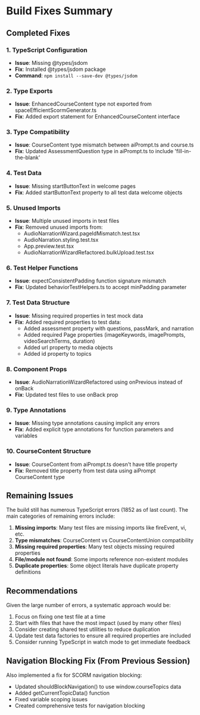 # Build Fixes Summary

## Completed Fixes

### 1. TypeScript Configuration
- **Issue**: Missing @types/jsdom
- **Fix**: Installed @types/jsdom package
- **Command**: `npm install --save-dev @types/jsdom`

### 2. Type Exports
- **Issue**: EnhancedCourseContent type not exported from spaceEfficientScormGenerator.ts
- **Fix**: Added export statement for EnhancedCourseContent interface

### 3. Type Compatibility
- **Issue**: CourseContent type mismatch between aiPrompt.ts and course.ts
- **Fix**: Updated AssessmentQuestion type in aiPrompt.ts to include 'fill-in-the-blank'

### 4. Test Data
- **Issue**: Missing startButtonText in welcome pages
- **Fix**: Added startButtonText property to all test data welcome objects

### 5. Unused Imports
- **Issue**: Multiple unused imports in test files
- **Fix**: Removed unused imports from:
  - AudioNarrationWizard.pageIdMismatch.test.tsx
  - AudioNarration.styling.test.tsx
  - App.preview.test.tsx
  - AudioNarrationWizardRefactored.bulkUpload.test.tsx

### 6. Test Helper Functions
- **Issue**: expectConsistentPadding function signature mismatch
- **Fix**: Updated behaviorTestHelpers.ts to accept minPadding parameter

### 7. Test Data Structure
- **Issue**: Missing required properties in test mock data
- **Fix**: Added required properties to test data:
  - Added assessment property with questions, passMark, and narration
  - Added required Page properties (imageKeywords, imagePrompts, videoSearchTerms, duration)
  - Added url property to media objects
  - Added id property to topics

### 8. Component Props
- **Issue**: AudioNarrationWizardRefactored using onPrevious instead of onBack
- **Fix**: Updated test files to use onBack prop

### 9. Type Annotations
- **Issue**: Missing type annotations causing implicit any errors
- **Fix**: Added explicit type annotations for function parameters and variables

### 10. CourseContent Structure
- **Issue**: CourseContent from aiPrompt.ts doesn't have title property
- **Fix**: Removed title property from test data using aiPrompt CourseContent type

## Remaining Issues

The build still has numerous TypeScript errors (1852 as of last count). The main categories of remaining errors include:

1. **Missing imports**: Many test files are missing imports like fireEvent, vi, etc.
2. **Type mismatches**: CourseContent vs CourseContentUnion compatibility
3. **Missing required properties**: Many test objects missing required properties
4. **File/module not found**: Some imports reference non-existent modules
5. **Duplicate properties**: Some object literals have duplicate property definitions

## Recommendations

Given the large number of errors, a systematic approach would be:

1. Focus on fixing one test file at a time
2. Start with files that have the most impact (used by many other files)
3. Consider creating shared test utilities to reduce duplication
4. Update test data factories to ensure all required properties are included
5. Consider running TypeScript in watch mode to get immediate feedback

## Navigation Blocking Fix (From Previous Session)

Also implemented a fix for SCORM navigation blocking:
- Updated shouldBlockNavigation() to use window.courseTopics data
- Added getCurrentTopicData() function
- Fixed variable scoping issues
- Created comprehensive tests for navigation blocking